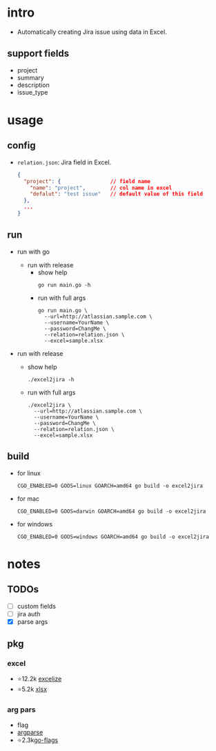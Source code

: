 # intro
- Automatically creating Jira issue using data in Excel.
## support fields
- project
- summary
- description
- issue_type

# usage
## config
- `relation.json`: Jira field in Excel.
    ```json
    {
      "project": {                // field name
        "name": "project",        // col name in excel
        "defalut": "test issue"   // default value of this field
      },
      ...
    }
    ```
## run 
- run with go 
  - run with release
    - show help
        ```shell
        go run main.go -h
        ```
    - run with full args
        ```shell
        go run main.go \
          --url=http://atlassian.sample.com \
          --username=YourName \
          --password=ChangMe \
          --relation=relation.json \ 
          --excel=sample.xlsx
        ```

- run with release
  - show help
      ```shell
      ./excel2jira -h
      ```
  - run with full args
      ```shell
      ./excel2jira \
        --url=http://atlassian.sample.com \
        --username=YourName \
        --password=ChangMe \
        --relation=relation.json \ 
        --excel=sample.xlsx
      ```
## build
- for linux
    ```shell
    CGO_ENABLED=0 GOOS=linux GOARCH=amd64 go build -o excel2jira
    ```
- for mac
    ```shell
    CGO_ENABLED=0 GOOS=darwin GOARCH=amd64 go build -o excel2jira
    ```
- for windows
    ```shell
    CGO_ENABLED=0 GOOS=windows GOARCH=amd64 go build -o excel2jira
    ```

# notes
## TODOs
- [ ] custom fields
- [ ] jira auth
- [x] parse args

## pkg
### excel
- :star:12.2k [excelize](https://github.com/qax-os/excelize)
- :star:5.2k [xlsx](https://github.com/tealeg/xlsx)
### arg pars
- flag
- [argparse]()
- :star:2.3k[go-flags](https://github.com/jessevdk/go-flags)